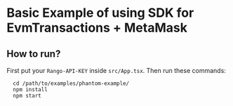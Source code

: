 # Basic Example of using SDK for EvmTransactions + MetaMask

## How to run?

First put your `Rango-API-KEY` inside `src/App.tsx`. Then run these commands:

```shell
  cd /path/to/examples/phantom-example/
  npm install
  npm start
```
